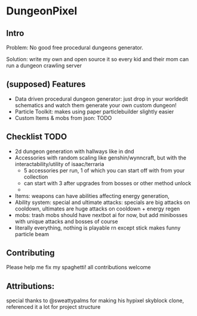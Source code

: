 # DungeonPixel

## Intro
 Problem: No good free procedural dungeons generator.
 
 Solution: write my own and open source it so every kid and their mom can run a dungeon crawling server

## (supposed) Features
  - Data driven procedural dungeon generator: just drop in your worldedit schematics and watch them generate your own custom dungeon!
  - Particle Toolkit: makes using paper particlebuilder slightly easier
  - Custom Items & mobs from json: TODO

## Checklist TODO
  - 2d dungeon generation with hallways like in dnd
  - Accessories with random scaling like genshin/wynncraft, but with the interactability/utility of isaac/terraria
    - 5 accessories per run, 1 of which you can start off with from your collection
    - can start with 3 after upgrades from bosses or other method unlock
    - 
  - Items: weapons can have abilities affecting energy generation, 
  - Ability system: special and ultimate attacks: specials are big attacks on cooldown, ultimates are huge attacks on cooldown + energy regen
  - mobs: trash mobs should have nextbot ai for now, but add minibosses with unique attacks and bosses of course
  - literally everything, nothing is playable rn except stick makes funny particle beam

## Contributing
 Please help me fix my spaghetti! all contributions welcome

## Attributions:
 special thanks to @sweattypalms for making his hypixel skyblock clone, referenced it a lot for project structure
